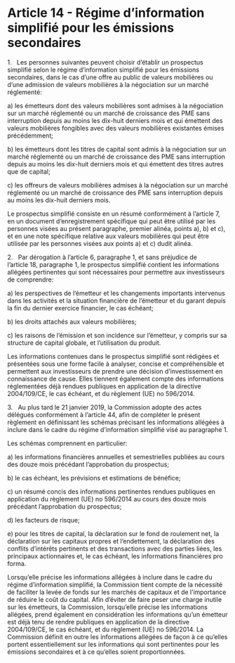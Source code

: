 # Article 14 - Régime d’information simplifié pour les émissions secondaires


1.   Les personnes suivantes peuvent choisir d’établir un prospectus simplifié selon le régime d’information simplifié pour les émissions secondaires, dans le cas d’une offre au public de valeurs mobilières ou d’une admission de valeurs mobilières à la négociation sur un marché réglementé:

a) les émetteurs dont des valeurs mobilières sont admises à la négociation sur un marché réglementé ou un marché de croissance des PME sans interruption depuis au moins les dix-huit derniers mois et qui émettent des valeurs mobilières fongibles avec des valeurs mobilières existantes émises précédemment;

b) les émetteurs dont les titres de capital sont admis à la négociation sur un marché réglementé ou un marché de croissance des PME sans interruption depuis au moins les dix-huit derniers mois et qui émettent des titres autres que de capital;

c) les offreurs de valeurs mobilières admises à la négociation sur un marché réglementé ou un marché de croissance des PME sans interruption depuis au moins les dix-huit derniers mois.

Le prospectus simplifié consiste en un résumé conformément à l’article 7, en un document d’enregistrement spécifique qui peut être utilisé par les personnes visées au présent paragraphe, premier alinéa, points a), b) et c), et en une note spécifique relative aux valeurs mobilières qui peut être utilisée par les personnes visées aux points a) et c) dudit alinéa.

2.   Par dérogation à l’article 6, paragraphe 1, et sans préjudice de l’article 18, paragraphe 1, le prospectus simplifié contient les informations allégées pertinentes qui sont nécessaires pour permettre aux investisseurs de comprendre:

a) les perspectives de l’émetteur et les changements importants intervenus dans les activités et la situation financière de l’émetteur et du garant depuis la fin du dernier exercice financier, le cas échéant;

b) les droits attachés aux valeurs mobilières;

c) les raisons de l’émission et son incidence sur l’émetteur, y compris sur sa structure de capital globale, et l’utilisation du produit.

Les informations contenues dans le prospectus simplifié sont rédigées et présentées sous une forme facile à analyser, concise et compréhensible et permettent aux investisseurs de prendre une décision d’investissement en connaissance de cause. Elles tiennent également compte des informations réglementées déjà rendues publiques en application de la directive 2004/109/CE, le cas échéant, et du règlement (UE) no 596/2014.

3.   Au plus tard le 21 janvier 2019, la Commission adopte des actes délégués conformément à l’article 44, afin de compléter le présent règlement en définissant les schémas précisant les informations allégées à inclure dans le cadre du régime d’information simplifié visé au paragraphe 1.

Les schémas comprennent en particulier:

a) les informations financières annuelles et semestrielles publiées au cours des douze mois précédant l’approbation du prospectus;

b) le cas échéant, les prévisions et estimations de bénéfice;

c) un résumé concis des informations pertinentes rendues publiques en application du règlement (UE) no 596/2014 au cours des douze mois précédant l’approbation du prospectus;

d) les facteurs de risque;

e) pour les titres de capital, la déclaration sur le fond de roulement net, la déclaration sur les capitaux propres et l’endettement, la déclaration des conflits d’intérêts pertinents et des transactions avec des parties liées, les principaux actionnaires et, le cas échéant, les informations financières pro forma.

Lorsqu’elle précise les informations allégées à inclure dans le cadre du régime d’information simplifié, la Commission tient compte de la nécessité de faciliter la levée de fonds sur les marchés de capitaux et de l’importance de réduire le coût du capital. Afin d’éviter de faire peser une charge inutile sur les émetteurs, la Commission, lorsqu’elle précise les informations allégées, prend également en considération les informations qu’un émetteur est déjà tenu de rendre publiques en application de la directive 2004/109/CE, le cas échéant, et du règlement (UE) no 596/2014. La Commission définit en outre les informations allégées de façon à ce qu’elles portent essentiellement sur les informations qui sont pertinentes pour les émissions secondaires et à ce qu’elles soient proportionnées.
